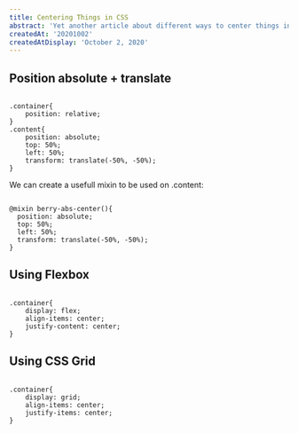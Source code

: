 ```yaml
---
title: Centering Things in CSS
abstract: 'Yet another article about different ways to center things in CSS: position absolute + translate, Flexbox, CSS Grid'
createdAt: '20201002'
createdAtDisplay: 'October 2, 2020'
---
```

## Position absolute + translate
<pre><code data-language="css">
.container{
    position: relative;
}
.content{
    position: absolute;
    top: 50%;
    left: 50%;
    transform: translate(-50%, -50%);
}
</code></pre>

We can create a usefull mixin to be used on .content:
<pre><code data-language="scss">
@mixin berry-abs-center(){
  position: absolute;
  top: 50%;
  left: 50%;
  transform: translate(-50%, -50%);
}
</code></pre>


## Using Flexbox
<pre><code data-language="scss">
.container{
    display: flex;
    align-items: center;
    justify-content: center;
}
</code></pre>


## Using CSS Grid
<pre><code data-language="scss">
.container{
    display: grid;
    align-items: center;
    justify-items: center;
}
</code></pre>
